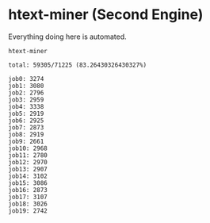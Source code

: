 # htext-miner (Second Engine)

Everything doing here is automated.

```
htext-miner

total: 59305/71225 (83.26430326430327%)

job0: 3274
job1: 3080
job2: 2796
job3: 2959
job4: 3338
job5: 2919
job6: 2925
job7: 2873
job8: 2919
job9: 2661
job10: 2968
job11: 2780
job12: 2970
job13: 2907
job14: 3102
job15: 3086
job16: 2873
job17: 3107
job18: 3026
job19: 2742
```